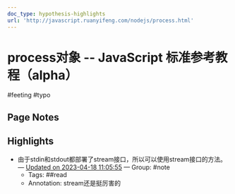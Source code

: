 ```yaml
---
doc_type: hypothesis-highlights
url: 'http://javascript.ruanyifeng.com/nodejs/process.html'
---
```

# process对象 -- JavaScript 标准参考教程（alpha）

#feeting #typo
## Page Notes
## Highlights
- 由于stdin和stdout都部署了stream接口，所以可以使用stream接口的方法。 — [Updated on 2023-04-18 11:05:55](https://hyp.is/3WNJ9N2VEe2nxevSVBzmPg/javascript.ruanyifeng.com/nodejs/process.html) — Group: #note
    - Tags:  ##read 
    - Annotation: stream还是挺厉害的


